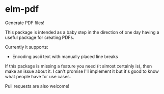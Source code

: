 # elm-pdf

Generate PDF files!

This package is intended as a baby step in the direction of one day having a useful package for creating PDFs.

Currently it supports:
- Encoding ascii text with manually placed line breaks

If this package is missing a feature you need (it almost certainly is), then make an issue about it.
I can't promise I'll implement it but it's good to know what people have for use cases.

Pull requests are also welcome!